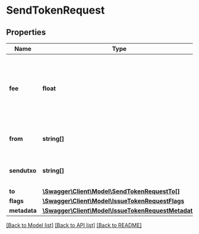 # SendTokenRequest

## Properties
Name | Type | Description | Notes
------------ | ------------- | ------------- | -------------
**fee** | **float** | Fee in satoshi to include in the issuance transaction min 10000 (0.0001 NEBL) | 
**from** | **string[]** | Array of addresses to send the token from | [optional] 
**sendutxo** | **string[]** | Array of UTXOs to send the token from | [optional] 
**to** | [**\Swagger\Client\Model\SendTokenRequestTo[]**](SendTokenRequestTo.md) |  | 
**flags** | [**\Swagger\Client\Model\IssueTokenRequestFlags**](IssueTokenRequestFlags.md) |  | [optional] 
**metadata** | [**\Swagger\Client\Model\IssueTokenRequestMetadata**](IssueTokenRequestMetadata.md) |  | [optional] 

[[Back to Model list]](../README.md#documentation-for-models) [[Back to API list]](../README.md#documentation-for-api-endpoints) [[Back to README]](../README.md)


